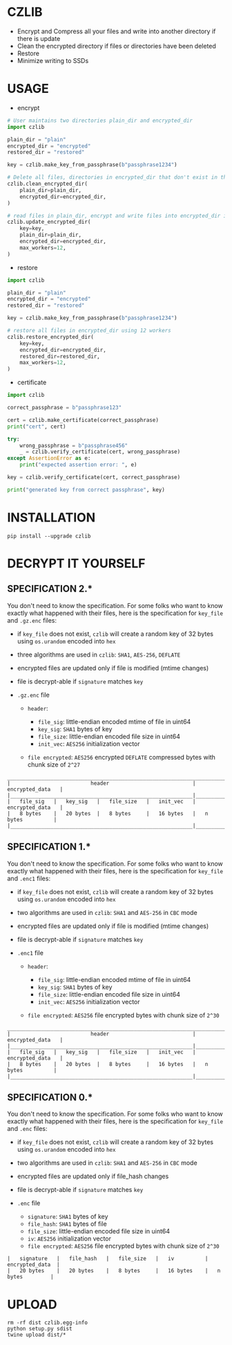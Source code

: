 # CZLIB 

- Encrypt and Compress all your files and write into another directory if there is update
- Clean the encrypted directory if files or directories have been deleted
- Restore
- Minimize writing to SSDs

# USAGE

- encrypt

```python
# User maintains two directories plain_dir and encrypted_dir
import czlib

plain_dir = "plain"
encrypted_dir = "encrypted"
restored_dir = "restored"

key = czlib.make_key_from_passphrase(b"passphrase1234")

# Delete all files, directories in encrypted_dir that don't exist in the plain_dir
czlib.clean_encrypted_dir(
    plain_dir=plain_dir,
    encrypted_dir=encrypted_dir,
)

# read files in plain_dir, encrypt and write files into encrypted_dir if needed using 12 workers
czlib.update_encrypted_dir(
    key=key,
    plain_dir=plain_dir,
    encrypted_dir=encrypted_dir,
    max_workers=12,
)
```

- restore

```python
import czlib

plain_dir = "plain"
encrypted_dir = "encrypted"
restored_dir = "restored"

key = czlib.make_key_from_passphrase(b"passphrase1234")

# restore all files in encrypted_dir using 12 workers
czlib.restore_encrypted_dir(
    key=key,
    encrypted_dir=encrypted_dir,
    restored_dir=restored_dir,
    max_workers=12,
)
```

- certificate

```python
import czlib

correct_passphrase = b"passphrase123"

cert = czlib.make_certificate(correct_passphrase)
print("cert", cert)

try:
    wrong_passphrase = b"passphrase456"
    _ = czlib.verify_certificate(cert, wrong_passphrase)
except AssertionError as e:
    print("expected assertion error: ", e)

key = czlib.verify_certificate(cert, correct_passphrase)

print("generated key from correct passphrase", key)

```

# INSTALLATION

```shell
pip install --upgrade czlib 
```

# DECRYPT IT YOURSELF

## SPECIFICATION 2.*

You don't need to know the specification. For some folks who want to know exactly what happened with their files, here
is the specification for `key_file` and `.gz.enc` files:

- if `key_file` does not exist, `czlib` will create a random key of 32 bytes using `os.urandom` encoded into `hex`

- three algorithms are used in `czlib`: `SHA1`, `AES-256`, `DEFLATE`

- encrypted files are updated only if file is modified (mtime changes)

- file is decrypt-able if `signature` matches `key`

- `.gz.enc` file

    - `header`:
        - `file_sig`: little-endian encoded mtime of file in uint64
        - `key_sig`: `SHA1` bytes of key
        - `file_size`: little-endian encoded file size in uint64
        - `init_vec`: `AES256` initialization vector

    - `file encrypted`: `AES256` encrypted `DEFLATE` compressed bytes with chunk size of `2^27`

```
__________________________________________________________________________________
|                          header                           |   encrypted_data   |
|___________________________________________________________|____________________|
|   file_sig   |   key_sig   |   file_size   |   init_vec   |   encrypted_data   |
|   8 bytes    |   20 bytes  |   8 bytes     |   16 bytes   |   n bytes          |
|___________________________________________________________|____________________|
```
## SPECIFICATION 1.*

You don't need to know the specification. For some folks who want to know exactly what happened with their files, here
is the specification for `key_file` and `.enc1` files:

- if `key_file` does not exist, `czlib` will create a random key of 32 bytes using `os.urandom` encoded into `hex`

- two algorithms are used in `czlib`: `SHA1` and `AES-256` in `CBC` mode

- encrypted files are updated only if file is modified (mtime changes)

- file is decrypt-able if `signature` matches `key`

- `.enc1` file

    - `header`:
        - `file_sig`: little-endian encoded mtime of file in uint64
        - `key_sig`: `SHA1` bytes of key
        - `file_size`: little-endian encoded file size in uint64
        - `init_vec`: `AES256` initialization vector

    - `file encrypted`: `AES256` file encrypted bytes with chunk size of `2^30`

```
__________________________________________________________________________________
|                          header                           |   encrypted_data   |
|___________________________________________________________|____________________|
|   file_sig   |   key_sig   |   file_size   |   init_vec   |   encrypted_data   |
|   8 bytes    |   20 bytes  |   8 bytes     |   16 bytes   |   n bytes          |
|___________________________________________________________|____________________|
```

## SPECIFICATION 0.*

You don't need to know the specification. For some folks who want to know exactly what happened with their files, here
is the specification for `key_file` and `.enc` files:

- if `key_file` does not exist, `czlib` will create a random key of 32 bytes using `os.urandom` encoded into `hex`

- two algorithms are used in `czlib`: `SHA1` and `AES-256` in `CBC` mode

- encrypted files are updated only if file_hash changes

- file is decrypt-able if `signature` matches `key`

- `.enc` file

    - `signature`: `SHA1` bytes of key
    - `file_hash`: `SHA1` bytes of file
    - `file_size`: little-endian encoded file size in uint64
    - `iv`: `AES256` initialization vector
    - `file encrypted`: `AES256` file encrypted bytes with chunk size of `2^30`

```
|   signature   |   file_hash   |   file_size   |   iv          |   encrypted_data  |
|   20 bytes    |   20 bytes    |   8 bytes     |   16 bytes    |   n bytes         |
```

# UPLOAD

```shell
rm -rf dist czlib.egg-info
python setup.py sdist
twine upload dist/*
```
